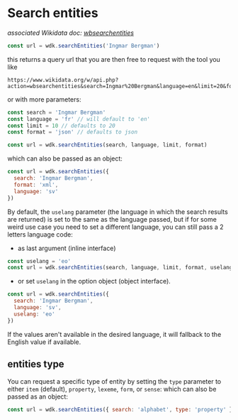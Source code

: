 # Search entities

*associated Wikidata doc: [wbsearchentities](https://www.wikidata.org/w/api.php?action=help&modules=wbsearchentities)*

```js
const url = wdk.searchEntities('Ingmar Bergman')
```

this returns a query url that you are then free to request with the tool you like
```
https://www.wikidata.org/w/api.php?action=wbsearchentities&search=Ingmar%20Bergman&language=en&limit=20&format=json
```

or with more parameters:
```js
const search = 'Ingmar Bergman'
const language = 'fr' // will default to 'en'
const limit = 10 // defaults to 20
const format = 'json' // defaults to json

const url = wdk.searchEntities(search, language, limit, format)
```
which can also be passed as an object:
```js
const url = wdk.searchEntities({
  search: 'Ingmar Bergman',
  format: 'xml',
  language: 'sv'
})
```

By default, the `uselang` parameter (the language in which the search results are returned) is set to the same as the language passed, but if for some weird use case you need to set a different language, you can still pass a 2 letters language code:
* as last argument (inline interface)
```js
const uselang = 'eo'
const url = wdk.searchEntities(search, language, limit, format, uselang)
```
* or set `uselang` in the option object (object interface).
```js
const url = wdk.searchEntities({
  search: 'Ingmar Bergman',
  language: 'sv',
  uselang: 'eo'
})
```
If the values aren't available in the desired language, it will fallback to the English value if available.

## entities type
You can request a specific type of entity by setting the `type` parameter to either `item` (default), `property`, `lexeme`, `form`, or `sense`:
which can also be passed as an object:
```js
const url = wdk.searchEntities({ search: 'alphabet', type: 'property' })
```
